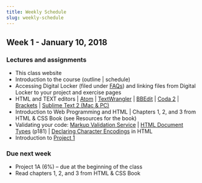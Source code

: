 ```yaml
---
title: Weekly Schedule
slug: weekly-schedule
---
```


## Week 1 - January 10, 2018

### Lectures and assignments

- This class website
- Introduction to the course (outline | schedule)
- Accessing Digital Locker (filed under [FAQs](https://yorkdesign.github.io/YSDN1006-W18/faq/)) and linking files from Digital Locker to your project and exercise pages
- HTML and TEXT editors | [Atom](https://atom.io/) | [TextWrangler](http://www.barebones.com/products/textwrangler/) | [BBEdit](http://www.barebones.com/products/bbedit/index.html?utm_source=thedeck&utm_medium=banner&utm_campaign=bbedit) | [Coda 2](http://panic.com/coda/) | [Brackets](http://brackets.io/index.html) | [Sublime Text 2 (Mac & PC)](http://www.sublimetext.com/)
- Introduction to Web Programming and HTML | Chapters 1, 2, and 3 from HTML & CSS Book (see Resources for the book)
- Validating your code: [Markup Validation Service](http://validator.w3.org/) | [HTML Document Types](http://www.w3schools.com/tags/tag_doctype.asp) (p181) | [Declaring Character Encodings](http://www.w3.org/International/questions/qa-html-encoding-declarations) in HTML
- Introduction to [Project 1](https://yorkdesign.github.io/YSDN1006-W18/projects/project-1/)

### Due next week

- Project 1A (6%) – due at the beginning of the class
- Read chapters 1, 2, and 3 from HTML & CSS Book
